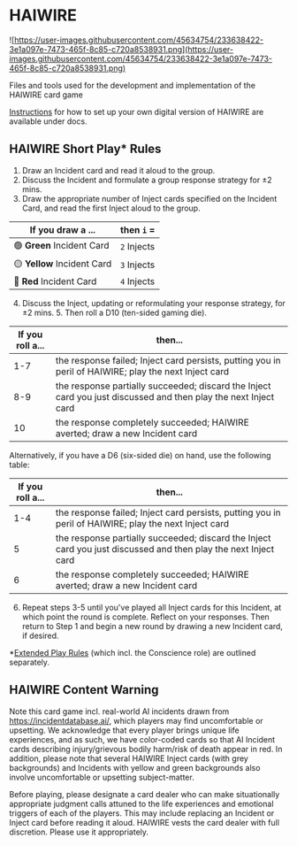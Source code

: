 # HAIWIRE

![https://user-images.githubusercontent.com/45634754/233638422-3e1a097e-7473-465f-8c85-c720a8538931.png](https://user-images.githubusercontent.com/45634754/233638422-3e1a097e-7473-465f-8c85-c720a8538931.png)

Files and tools used for the development and implementation of the HAIWIRE card game

[Instructions](./docs/DigitalVersionInstructions.md) for how to set up your own digital version of HAIWIRE are available under docs.

## HAIWIRE Short Play* Rules

1. Draw an Incident card and read it aloud to the group.
2. Discuss the Incident and formulate a group response strategy for ±2 mins.
3. Draw the appropriate number of Inject cards specified on the Incident Card, and read the first Inject aloud to the group.

|If you draw a ... |then `i` = |
|---|---|
|:green_circle: **Green** Incident Card |`2` Injects|
|:yellow_circle: **Yellow** Incident Card|`3` Injects|
|:red_circle: **Red** Incident Card|`4` Injects|

4. Discuss the Inject, updating or reformulating your response strategy, for ±2 mins. 5. Then roll a D10 (ten-sided gaming die).

|If you roll a... | then... |
|---|---|
|1-7|the response failed; Inject card persists, putting you in peril of HAIWIRE; play the next Inject card|
|8-9|the response partially succeeded; discard the Inject card you just discussed and then play the next Inject card|
|10|the response completely succeeded; HAIWIRE averted; draw a new Incident card|

Alternatively, if you have a D6 (six-sided die) on hand, use the following table:

|If you roll a... | then... |
|---|---|
|1-4|the response failed; Inject card persists, putting you in peril of HAIWIRE; play the next Inject card|
|5|the response partially succeeded; discard the Inject card you just discussed and then play the next Inject card|
|6|the response completely succeeded; HAIWIRE averted; draw a new Incident card|

6. Repeat steps 3-5 until you've played all Inject cards for this Incident, at which point the round is complete. Reflect on your responses. Then return to Step 1 and begin a new round by drawing a new Incident card, if desired. 

*[Extended Play Rules](./docs/PhysicalDeckInstructions.md) (which incl. the Conscience role) are outlined separately. 

## HAIWIRE Content Warning

Note this card game incl. real-world AI incidents drawn from https://incidentdatabase.ai/, which players may find uncomfortable or upsetting. We acknowledge that every player brings unique life experiences, and as such, we have color-coded cards so that AI Incident cards describing injury/grievous bodily harm/risk of death appear in red. In addition, please note that several HAIWIRE Inject cards (with grey backgrounds) and Incidents with yellow and green backgrounds also involve uncomfortable or upsetting subject-matter.

Before playing, please designate a card dealer who can make situationally appropriate judgment calls attuned to the life experiences and emotional triggers of each of the players. This may include replacing an Incident or Inject card before reading it aloud. HAIWIRE vests the card dealer with full discretion. Please use it appropriately.

